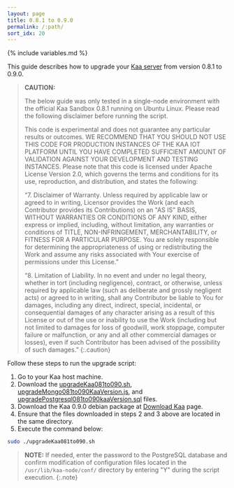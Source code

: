 ```yaml
---
layout: page
title: 0.8.1 to 0.9.0
permalink: /:path/
sort_idx: 20
---
```


{% include variables.md %}

This guide describes how to upgrade your [Kaa server]({{root_url}}Glossary/#kaa-server) from version 0.8.1 to 0.9.0.

>**CAUTION:**
>
>The below guide was only tested in a single-node environment with the official Kaa Sandbox 0.8.1 running on Ubuntu Linux.
>Please read the following disclaimer before running the script.
>
>This code is experimental and does not guarantee any particular results or outcomes.
>WE RECOMMEND THAT YOU SHOULD NOT USE THIS CODE FOR PRODUCTION INSTANCES OF THE KAA IOT PLATFORM UNTIL YOU HAVE COMPLETED SUFFICIENT AMOUNT OF VALIDATION AGAINST YOUR DEVELOPMENT AND TESTING INSTANCES.
>Please note that this code is licensed under Apache License Version 2.0, which governs the terms and conditions for its use, reproduction, and distribution, and states the following:
>
>“7. Disclaimer of Warranty.
>Unless required by applicable law or agreed to in writing, Licensor provides the Work (and each Contributor provides its Contributions) on an "AS IS" BASIS, WITHOUT WARRANTIES OR CONDITIONS OF ANY KIND, either express or implied, including, without limitation, any warranties or conditions of TITLE, NON-INFRINGEMENT, MERCHANTABILITY, or FITNESS FOR A PARTICULAR PURPOSE.
>You are solely responsible for determining the appropriateness of using or redistributing the Work and assume any risks associated with Your exercise of permissions under this License.”
>
>“8. Limitation of Liability.
>In no event and under no legal theory, whether in tort (including negligence), contract, or otherwise, unless required by applicable law (such as deliberate and grossly negligent acts) or agreed to in writing, shall any Contributor be liable to You for damages, including any direct, indirect, special, incidental, or consequential damages of any character arising as a result of this License or out of the use or inability to use the Work (including but not limited to damages for loss of goodwill, work stoppage, computer failure or malfunction, or any and all other commercial damages or losses), even if such Contributor has been advised of the possibility of such damages.”
{:.caution}

Follow these steps to run the upgrade script:

1. Go to your Kaa host machine.
2. Download the [upgradeKaa081to090.sh]({{github_url_raw}}server/upgrade/data-migration-0.8.1-0.9.0/upgradeKaa081to090.sh), [upgradeMongo081to090KaaVersion.js]({{github_url_raw}}server/upgrade/data-migration-0.8.1-0.9.0/upgradeMongo081to090KaaVersion.js), and [upgradePostgresql081to090kaaVersion.sql]({{github_url_raw}}server/upgrade/data-migration-0.8.1-0.9.0/upgradePostgresql081to090kaaVersion.sql) files.
3. Download the Kaa 0.9.0 debian package at [Download Kaa](http://www.kaaproject.org/download-kaa/) page.
4. Ensure that the files downloaded in steps 2 and 3 above are located in the same directory.
5. Execute the command below:

```bash
sudo ./upgradeKaa081to090.sh
```

>**NOTE:** If needed, enter the password to the PostgreSQL database and confirm modification of configuration files located in the `/usr/lib/kaa-node/conf/` directory by entering "Y" during the script execution.
{:.note}

